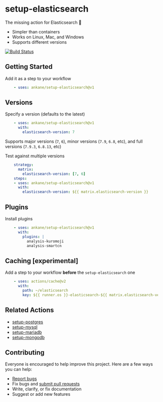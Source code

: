 # setup-elasticsearch

The missing action for Elasticsearch :tada:

- Simpler than containers
- Works on Linux, Mac, and Windows
- Supports different versions

[![Build Status](https://github.com/ankane/setup-elasticsearch/workflows/build/badge.svg?branch=v1)](https://github.com/ankane/setup-elasticsearch/actions)

## Getting Started

Add it as a step to your workflow

```yml
    - uses: ankane/setup-elasticsearch@v1
```

## Versions

Specify a version (defaults to the latest)

```yml
    - uses: ankane/setup-elasticsearch@v1
      with:
        elasticsearch-version: 7
```

Supports major versions (`7`, `6`), minor versions (`7.9`, `6.8`, etc), and full versions (`7.9.3`, `6.8.13`, etc)

Test against multiple versions

```yml
    strategy:
      matrix:
        elasticsearch-version: [7, 6]
    steps:
    - uses: ankane/setup-elasticsearch@v1
      with:
        elasticsearch-version: ${{ matrix.elasticsearch-version }}
```

## Plugins

Install plugins

```yml
    - uses: ankane/setup-elasticsearch@v1
      with:
        plugins: |
          analysis-kuromoji
          analysis-smartcn
```

## Caching [experimental]

Add a step to your workflow **before** the `setup-elasticsearch` one

```yml
    - uses: actions/cache@v2
      with:
        path: ~/elasticsearch
        key: ${{ runner.os }}-elasticsearch-${{ matrix.elasticsearch-version }}
```

## Related Actions

- [setup-postgres](https://github.com/ankane/setup-postgres)
- [setup-mysql](https://github.com/ankane/setup-mysql)
- [setup-mariadb](https://github.com/ankane/setup-mariadb)
- [setup-mongodb](https://github.com/ankane/setup-mongodb)

## Contributing

Everyone is encouraged to help improve this project. Here are a few ways you can help:

- [Report bugs](https://github.com/ankane/setup-elasticsearch/issues)
- Fix bugs and [submit pull requests](https://github.com/ankane/setup-elasticsearch/pulls)
- Write, clarify, or fix documentation
- Suggest or add new features
